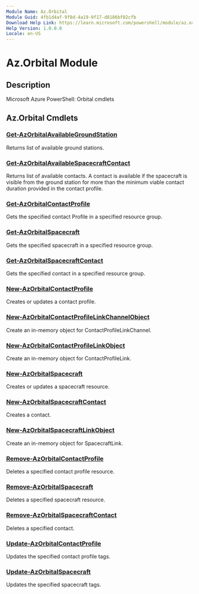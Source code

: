 ```yaml
---
Module Name: Az.Orbital
Module Guid: 4fb1d4af-9f8d-4a19-9f17-d8186bf02cfb
Download Help Link: https://learn.microsoft.com/powershell/module/az.orbital
Help Version: 1.0.0.0
Locale: en-US
---
```


# Az.Orbital Module
## Description
Microsoft Azure PowerShell: Orbital cmdlets

## Az.Orbital Cmdlets
### [Get-AzOrbitalAvailableGroundStation](Get-AzOrbitalAvailableGroundStation.md)
Returns list of available ground stations.

### [Get-AzOrbitalAvailableSpacecraftContact](Get-AzOrbitalAvailableSpacecraftContact.md)
Returns list of available contacts.
A contact is available if the spacecraft is visible from the ground station for more than the minimum viable contact duration provided in the contact profile.

### [Get-AzOrbitalContactProfile](Get-AzOrbitalContactProfile.md)
Gets the specified contact Profile in a specified resource group.

### [Get-AzOrbitalSpacecraft](Get-AzOrbitalSpacecraft.md)
Gets the specified spacecraft in a specified resource group.

### [Get-AzOrbitalSpacecraftContact](Get-AzOrbitalSpacecraftContact.md)
Gets the specified contact in a specified resource group.

### [New-AzOrbitalContactProfile](New-AzOrbitalContactProfile.md)
Creates or updates a contact profile.

### [New-AzOrbitalContactProfileLinkChannelObject](New-AzOrbitalContactProfileLinkChannelObject.md)
Create an in-memory object for ContactProfileLinkChannel.

### [New-AzOrbitalContactProfileLinkObject](New-AzOrbitalContactProfileLinkObject.md)
Create an in-memory object for ContactProfileLink.

### [New-AzOrbitalSpacecraft](New-AzOrbitalSpacecraft.md)
Creates or updates a spacecraft resource.

### [New-AzOrbitalSpacecraftContact](New-AzOrbitalSpacecraftContact.md)
Creates a contact.

### [New-AzOrbitalSpacecraftLinkObject](New-AzOrbitalSpacecraftLinkObject.md)
Create an in-memory object for SpacecraftLink.

### [Remove-AzOrbitalContactProfile](Remove-AzOrbitalContactProfile.md)
Deletes a specified contact profile resource.

### [Remove-AzOrbitalSpacecraft](Remove-AzOrbitalSpacecraft.md)
Deletes a specified spacecraft resource.

### [Remove-AzOrbitalSpacecraftContact](Remove-AzOrbitalSpacecraftContact.md)
Deletes a specified contact.

### [Update-AzOrbitalContactProfile](Update-AzOrbitalContactProfile.md)
Updates the specified contact profile tags.

### [Update-AzOrbitalSpacecraft](Update-AzOrbitalSpacecraft.md)
Updates the specified spacecraft tags.

